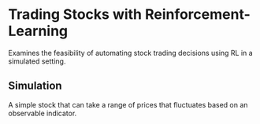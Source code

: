 # Trading Stocks with Reinforcement-Learning

Examines the feasibility of automating stock trading decisions using RL in a simulated setting.

## Simulation

A simple stock that can take a range of prices that fluctuates based on an observable indicator.